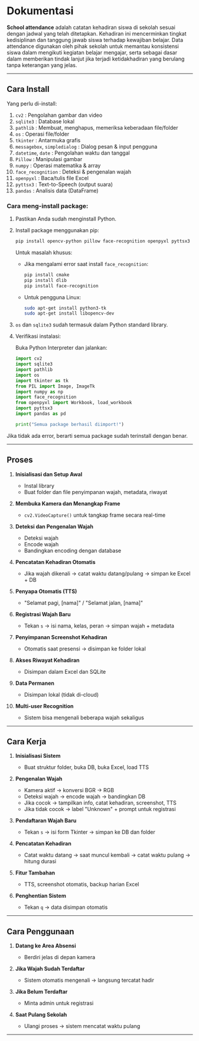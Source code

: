 # Dokumentasi

**School attendance** adalah catatan kehadiran siswa di sekolah sesuai dengan jadwal yang telah ditetapkan. Kehadiran ini mencerminkan tingkat kedisiplinan dan tanggung jawab siswa terhadap kewajiban belajar. Data attendance digunakan oleh pihak sekolah untuk memantau konsistensi siswa dalam mengikuti kegiatan belajar mengajar, serta sebagai dasar dalam memberikan tindak lanjut jika terjadi ketidakhadiran yang berulang tanpa keterangan yang jelas.

---

## Cara Install

Yang perlu di-install:

1. `cv2` : Pengolahan gambar dan video
2. `sqlite3` : Database lokal
3. `pathlib` : Membuat, menghapus, memeriksa keberadaan file/folder
4. `os` : Operasi file/folder
5. `tkinter` : Antarmuka grafis
6. `messagebox`, `simpledialog` : Dialog pesan & input pengguna
7. `datetime`, `date` : Pengolahan waktu dan tanggal
8. `Pillow` : Manipulasi gambar
9. `numpy` : Operasi matematika & array
10. `face_recognition` : Deteksi & pengenalan wajah
11. `openpyxl` : Baca/tulis file Excel
12. `pyttsx3` : Text-to-Speech (output suara)
13. `pandas` : Analisis data (DataFrame)

### Cara meng-install package:

1. Pastikan Anda sudah menginstall Python.

2. Install package menggunakan pip:

   ```bash
   pip install opencv-python pillow face-recognition openpyxl pyttsx3 pandas
   ```

   Untuk masalah khusus:

   * Jika mengalami error saat install `face_recognition`:

     ```bash
     pip install cmake
     pip install dlib
     pip install face-recognition
     ```
   * Untuk pengguna Linux:

     ```bash
     sudo apt-get install python3-tk
     sudo apt-get install libopencv-dev
     ```

3. `os` dan `sqlite3` sudah termasuk dalam Python standard library.

4. Verifikasi instalasi:

   Buka Python Interpreter dan jalankan:

   ```python
   import cv2
   import sqlite3
   import pathlib
   import os
   import tkinter as tk
   from PIL import Image, ImageTk
   import numpy as np
   import face_recognition
   from openpyxl import Workbook, load_workbook
   import pyttsx3
   import pandas as pd

   print("Semua package berhasil diimport!")
   ```

Jika tidak ada error, berarti semua package sudah terinstall dengan benar.

---

## Proses

1. **Inisialisasi dan Setup Awal**

   * Instal library
   * Buat folder dan file penyimpanan wajah, metadata, riwayat

2. **Membuka Kamera dan Menangkap Frame**

   * `cv2.VideoCapture()` untuk tangkap frame secara real-time

3. **Deteksi dan Pengenalan Wajah**

   * Deteksi wajah
   * Encode wajah
   * Bandingkan encoding dengan database

4. **Pencatatan Kehadiran Otomatis**

   * Jika wajah dikenali → catat waktu datang/pulang → simpan ke Excel + DB

5. **Penyapa Otomatis (TTS)**

   * "Selamat pagi, \[nama]" / "Selamat jalan, \[nama]"

6. **Registrasi Wajah Baru**

   * Tekan `s` → isi nama, kelas, peran → simpan wajah + metadata

7. **Penyimpanan Screenshot Kehadiran**

   * Otomatis saat presensi → disimpan ke folder lokal

8. **Akses Riwayat Kehadiran**

   * Disimpan dalam Excel dan SQLite

9. **Data Permanen**

   * Disimpan lokal (tidak di-cloud)

10. **Multi-user Recognition**

    * Sistem bisa mengenali beberapa wajah sekaligus

---

## Cara Kerja

1. **Inisialisasi Sistem**

   * Buat struktur folder, buka DB, buka Excel, load TTS

2. **Pengenalan Wajah**

   * Kamera aktif → konversi BGR → RGB
   * Deteksi wajah → encode wajah → bandingkan DB
   * Jika cocok → tampilkan info, catat kehadiran, screenshot, TTS
   * Jika tidak cocok → label "Unknown" + prompt untuk registrasi

3. **Pendaftaran Wajah Baru**

   * Tekan `s` → isi form Tkinter → simpan ke DB dan folder

4. **Pencatatan Kehadiran**

   * Catat waktu datang → saat muncul kembali → catat waktu pulang → hitung durasi

5. **Fitur Tambahan**

   * TTS, screenshot otomatis, backup harian Excel

6. **Penghentian Sistem**

   * Tekan `q` → data disimpan otomatis

---

## Cara Penggunaan

1. **Datang ke Area Absensi**

   * Berdiri jelas di depan kamera

2. **Jika Wajah Sudah Terdaftar**

   * Sistem otomatis mengenali → langsung tercatat hadir

3. **Jika Belum Terdaftar**

   * Minta admin untuk registrasi

4. **Saat Pulang Sekolah**

   * Ulangi proses → sistem mencatat waktu pulang

---

